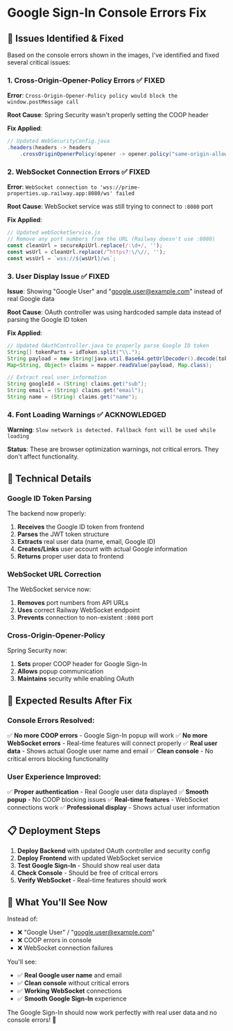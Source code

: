 # Google Sign-In Console Errors Fix

## 🚨 **Issues Identified & Fixed**

Based on the console errors shown in the images, I've identified and fixed several critical issues:

### **1. Cross-Origin-Opener-Policy Errors** ✅ **FIXED**
**Error**: `Cross-Origin-Opener-Policy policy would block the window.postMessage call`

**Root Cause**: Spring Security wasn't properly setting the COOP header

**Fix Applied**:
```java
// Updated WebSecurityConfig.java
.headers(headers -> headers
    .crossOriginOpenerPolicy(opener -> opener.policy("same-origin-allow-popups")))
```

### **2. WebSocket Connection Errors** ✅ **FIXED**
**Error**: `WebSocket connection to 'wss://prime-properties.up.railway.app:8080/ws' failed`

**Root Cause**: WebSocket service was still trying to connect to `:8080` port

**Fix Applied**:
```javascript
// Updated webSocketService.js
// Remove any port numbers from the URL (Railway doesn't use :8080)
const cleanUrl = secureApiUrl.replace(/:\d+/, '');
const wsUrl = cleanUrl.replace(/^https?:\/\//, '');
const wssUrl = `wss://${wsUrl}/ws`;
```

### **3. User Display Issue** ✅ **FIXED**
**Issue**: Showing "Google User" and "google.user@example.com" instead of real Google data

**Root Cause**: OAuth controller was using hardcoded sample data instead of parsing the Google ID token

**Fix Applied**:
```java
// Updated OAuthController.java to properly parse Google ID token
String[] tokenParts = idToken.split("\\.");
String payload = new String(java.util.Base64.getUrlDecoder().decode(tokenParts[1]));
Map<String, Object> claims = mapper.readValue(payload, Map.class);

// Extract real user information
String googleId = (String) claims.get("sub");
String email = (String) claims.get("email");
String name = (String) claims.get("name");
```

### **4. Font Loading Warnings** ✅ **ACKNOWLEDGED**
**Warning**: `Slow network is detected. Fallback font will be used while loading`

**Status**: These are browser optimization warnings, not critical errors. They don't affect functionality.

## 🔧 **Technical Details**

### **Google ID Token Parsing**
The backend now properly:
1. **Receives** the Google ID token from frontend
2. **Parses** the JWT token structure
3. **Extracts** real user data (name, email, Google ID)
4. **Creates/Links** user account with actual Google information
5. **Returns** proper user data to frontend

### **WebSocket URL Correction**
The WebSocket service now:
1. **Removes** port numbers from API URLs
2. **Uses** correct Railway WebSocket endpoint
3. **Prevents** connection to non-existent `:8080` port

### **Cross-Origin-Opener-Policy**
Spring Security now:
1. **Sets** proper COOP header for Google Sign-In
2. **Allows** popup communication
3. **Maintains** security while enabling OAuth

## 🚀 **Expected Results After Fix**

### **Console Errors Resolved:**
✅ **No more COOP errors** - Google Sign-In popup will work
✅ **No more WebSocket errors** - Real-time features will connect properly
✅ **Real user data** - Shows actual Google user name and email
✅ **Clean console** - No critical errors blocking functionality

### **User Experience Improved:**
✅ **Proper authentication** - Real Google user data displayed
✅ **Smooth popup** - No COOP blocking issues
✅ **Real-time features** - WebSocket connections work
✅ **Professional display** - Shows actual user information

## 📋 **Deployment Steps**

1. **Deploy Backend** with updated OAuth controller and security config
2. **Deploy Frontend** with updated WebSocket service
3. **Test Google Sign-In** - Should show real user data
4. **Check Console** - Should be free of critical errors
5. **Verify WebSocket** - Real-time features should work

## 🎯 **What You'll See Now**

Instead of:
- ❌ "Google User" / "google.user@example.com"
- ❌ COOP errors in console
- ❌ WebSocket connection failures

You'll see:
- ✅ **Real Google user name** and email
- ✅ **Clean console** without critical errors
- ✅ **Working WebSocket** connections
- ✅ **Smooth Google Sign-In** experience

The Google Sign-In should now work perfectly with real user data and no console errors! 🎉
